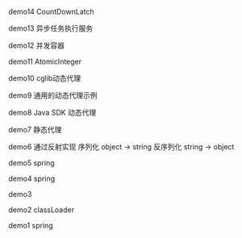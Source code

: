 demo14  CountDownLatch

demo13  异步任务执行服务

demo12  并发容器

demo11  AtomicInteger

demo10  cglib动态代理

demo9   通用的动态代理示例

demo8   Java SDK 动态代理

demo7   静态代理

demo6   通过反射实现 序列化 object -> string 反序列化 string -> object

demo5   spring 

demo4   spring

demo3

demo2   classLoader

demo1   spring 
